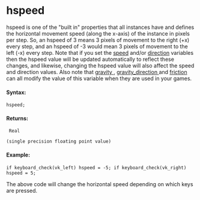 # hspeed

hspeed is one of the "built in" properties that all instances have and
defines the horizontal movement speed (along the x-axis) of the instance
in pixels per step. So, an hspeed of 3 means 3 pixels of movement to the
right (+x) every step, and an hspeed of -3 would mean 3 pixels of
movement to the left (-x) every step. Note that if you set the
[speed](speed) and/or [direction](direction) variables then the
hspeed value will be updated automatically to reflect these changes, and
likewise, changing the hspeed value will also affect the speed and
direction values. Also note that [ gravity ](gravity) , [
gravity_direction ](gravity_direction) and [ friction
](friction) can all modify the value of this variable when they are
used in your games.

#### Syntax:

``` gml
hspeed;
```

#### Returns:

``` gml
 Real

(single precision floating point value)
```

#### Example:

``` gml
if keyboard_check(vk_left) hspeed = -5; if keyboard_check(vk_right) hspeed = 5;
```

The above code will change the horizontal speed depending on which keys
are pressed.
